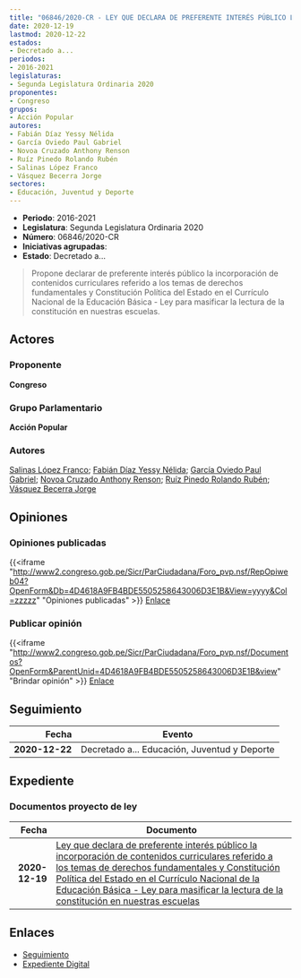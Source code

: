 ```yaml
---
title: "06846/2020-CR - LEY QUE DECLARA DE PREFERENTE INTERÉS PÚBLICO LA INCORPORACIÓN DE CONTENIDOS CURRICULARES REFERIDOS A LOS TEMAS DE DERECHOS FUNDAMENTALES Y CONSTITUCIÓN POLÍTICA DEL ESTADO EN EL CURRÍCULO NACIONAL DE LA EDUCACIÓN BÁSICA - 'LEY PARA MASIFICAR LA LECTURA DE LA CONSTITUCIÓN EN NUESTRAS ESCUELAS'"
date: 2020-12-19
lastmod: 2020-12-22
estados:
- Decretado a...
periodos:
- 2016-2021
legislaturas:
- Segunda Legislatura Ordinaria 2020
proponentes:
- Congreso
grupos:
- Acción Popular
autores:
- Fabián Díaz Yessy Nélida
- García Oviedo Paul Gabriel
- Novoa Cruzado Anthony Renson
- Ruíz Pinedo Rolando Rubén
- Salinas López Franco
- Vásquez Becerra Jorge
sectores:
- Educación, Juventud y Deporte
---
```

- **Periodo**: 2016-2021
- **Legislatura**: Segunda Legislatura Ordinaria 2020
- **Número**: 06846/2020-CR
- **Iniciativas agrupadas**: 
- **Estado**: Decretado a...

> Propone declarar de preferente interés público la incorporación de contenidos curriculares referido a los temas de derechos fundamentales y Constitución Política del Estado en el Currículo Nacional de la Educación Básica - Ley para masificar la lectura de la constitución en nuestras escuelas.


## Actores

### Proponente

**Congreso**

### Grupo Parlamentario

**Acción Popular**

### Autores

[Salinas López Franco](mailto:mailto:fsalinas@congreso.gob.pe); [Fabián Díaz Yessy Nélida](mailto:mailto:yfabian@congreso.gob.pe); [García Oviedo Paul Gabriel](mailto:mailto:pgarcia@congreso.gob.pe); [Novoa Cruzado Anthony Renson](mailto:mailto:anovoa@congreso.gob.pe); [Ruíz Pinedo Rolando Rubén](mailto:mailto:rruiz@congreso.gob.pe); [Vásquez Becerra Jorge](mailto:mailto:jvasquezb@congreso.gob.pe)

## Opiniones

### Opiniones publicadas

{{<iframe "http://www2.congreso.gob.pe/Sicr/ParCiudadana/Foro_pvp.nsf/RepOpiweb04?OpenForm&Db=4D4618A9FB4BDE5505258643006D3E1B&View=yyyy&Col=zzzzz" "Opiniones publicadas" >}}
[Enlace](http://www2.congreso.gob.pe/Sicr/ParCiudadana/Foro_pvp.nsf/RepOpiweb04?OpenForm&Db=4D4618A9FB4BDE5505258643006D3E1B&View=yyyy&Col=zzzzz)

### Publicar opinión

{{<iframe "http://www2.congreso.gob.pe/Sicr/ParCiudadana/Foro_pvp.nsf/Documentos?OpenForm&ParentUnid=4D4618A9FB4BDE5505258643006D3E1B&view" "Brindar opinión" >}}
[Enlace](http://www2.congreso.gob.pe/Sicr/ParCiudadana/Foro_pvp.nsf/Documentos?OpenForm&ParentUnid=4D4618A9FB4BDE5505258643006D3E1B&view)


## Seguimiento

| Fecha | Evento |
|------:|--------|
| **2020-12-22** | Decretado a... Educación, Juventud y Deporte |

## Expediente

### Documentos proyecto de ley

| Fecha | Documento |
|------:|-----------|
| **2020-12-19** | [Ley que declara de preferente interés público la incorporación de contenidos curriculares referido a los temas de derechos fundamentales y Constitución Política del Estado en el Currículo Nacional de la Educación Básica - Ley para masificar la lectura de la constitución en nuestras escuelas](http://www.leyes.congreso.gob.pe/Documentos/2016_2021/Proyectos_de_Ley_y_de_Resoluciones_Legislativas/PL06846-20201219.pdf) |

## Enlaces

- [Seguimiento](http://www2.congreso.gob.pe/Sicr/TraDocEstProc/CLProLey2016.nsf/f7fff46988ca05b1052578e100829cc7/641c860f55d53c2a052586430078a7cd?OpenDocument)
- [Expediente Digital](http://www2.congreso.gob.pe/Sicr/TraDocEstProc/Expvirt_2011.nsf/visbusqptramdoc1621/06846?opendocument)

